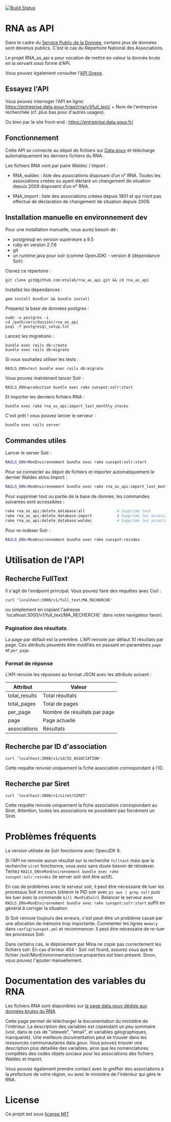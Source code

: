 [![Build Status](https://travis-ci.org/etalab/rna_as_api.svg?branch=master)](https://travis-ci.org/etalab/rna_as_api)

# RNA as API

Dans le cadre du [Service Public de la Donnée](https://www.data.gouv.fr/fr/reference), certains jeux de données sont devenus publics. C'est le cas du Répertoire National des Associations.

Le projet RNA_as_api a pour vocation de mettre en valeur la donnée brute en la servant sous forme d'API.

Vous pouvez également consulter l'[API Sirene](https://github.com/etalab/sirene_as_api).

## Essayez l'API

Vous pouvez interroger l'API en ligne: https://entreprise.data.gouv.fr/api/rna/v1/full_text/ + Nom de l'entreprise recherchée (cf. plus bas pour d'autres usages).

Ou bien par le site front-end : https://entreprise.data.gouv.fr/

## Fonctionnement

Cette API se connecte au dépot de fichiers sur [Data.gouv](https://www.data.gouv.fr/fr/datasets/repertoire-national-des-associations/) et télécharge automatiquement les derniers fichiers du RNA.

Les fichiers RNA vont par paire Waldec / Import :

- RNA_waldec : liste des associations disposant d’un n° RNA. Toutes les associations créées ou ayant déclaré un changement de situation depuis 2009 disposent d’un n° RNA.

- RNA_import : liste des associations créées depuis 1901 et qui n’ont pas effectué de déclaration de changement de situation depuis 2009.

## Installation manuelle en environnement dev

Pour une installation manuelle, vous aurez besoin de :

- postgresql en version supérieure a 9.5
- ruby en version 2.7.6
- git
- un runtime java pour solr (comme OpenJDK) - version 8 (dépendance Solr)

Clonez ce répertoire :

    git clone git@github.com:etalab/rna_as_api.git && cd rna_as_api

Installez les dépendances :

    gem install bundler && bundle install

Preparez la base de données postgres :

    sudo -u postgres -i
    cd /path/vers/dossier/rna_as_api
    psql -f postgresql_setup.txt

Lancez les migrations :

    bundle exec rails db:create
    bundle exec rails db:migrate

Si vous souhaitez utiliser les tests :

    RAILS_ENV=test bundle exec rails db:migrate

Vous pouvez maintenant lancer Solr :

    RAILS_ENV=production bundle exec rake sunspot:solr:start

Et importer les derniers fichiers RNA :

    bundle exec rake rna_as_api:import_last_monthly_stocks

C'est prêt ! vous pouvez lancer le serveur :

    bundle exec rails server

## Commandes utiles

Lancer le server Solr :

```bash
RAILS_ENV=MonEnvironnement bundle exec rake sunspot:solr:start
```

Pour se connecter au dépot de fichiers et importer automatiquement le dernier Waldec et/ou Import :

```bash
RAILS_ENV=MonEnvironnement bundle exec rake rna_as_api:import_last_monthly_stocks
```

Pour supprimer tout ou partie de la base de donnée, les commandes suivantes sont accessibles :

```bash
rake rna_as_api:delete_database:all              # Supprime tout
rake rna_as_api:delete_database:import           # Supprime les associations Import
rake rna_as_api:delete_database:waldec           # Supprime les associations Waldec
```

Pour re-indexer Solr :

```bash
RAILS_ENV=MonEnvironnement bundle exec rake sunspot:reindex
```

# Utilisation de l'API

## Recherche FullText

Il s'agit de l'endpoint principal. Vous pouvez faire des requêtes avec Curl :

    curl 'localhost:3000/v1/full_text/MA_RECHERCHE'

ou simplement en copiant l'adresse ´localhost:3000/v1/full_text/MA_RECHERCHE´
dans votre navigateur favori.

### Pagination des résultats

La page par défaut est la première. L'API renvoie par défaut 10 résultats par page.
Ces attributs peuvents être modifiés en passant en paramètres `page` et `per_page`.

### Format de réponse

L'API renvoie les réponses au format JSON avec les attributs suivant :

| Attribut      | Valeur                       |
| ------------- | ---------------------------- |
| total_results | Total résultats              |
| total_pages   | Total de pages               |
| per_page      | Nombre de résultats par page |
| page          | Page actuelle                |
| associations  | Résultats                    |

## Recherche par ID d'association

    curl 'localhost:3000/v1/id/ID_ASSOCIATION'

Cette requête renvoie uniquement la fiche association correspondant à l'ID.

## Recherche par Siret

    curl 'localhost:3000/v1/siret/SIRET'

Cette requête renvoie uniquement la fiche association correspondant au Siret. Attention, toutes les associations ne possèdent pas forcément un Siret.

# Problèmes fréquents

La version utilisée de Solr fonctionne avec OpenJDK 8.

Si l'API ne renvoie aucun résultat sur la recherche `fulltext` mais que la recherche `siret` fonctionne, vous avez sans doute besoin de réindexer. Tentez `RAILS_ENV=MonEnvironnement bundle exec rake sunspot:solr:reindex` (le server solr doit être actif).

En cas de problèmes avec le serveur solr, il peut être nécessaire de tuer les processus Solr en cours (obtenir le PID solr avec `ps aux | grep solr` puis les tuer avec la commande `kill MonPidSolr`). Relancer le serveur avec `RAILS_ENV=MonEnvironnement bundle exec rake sunspot:solr:start` suffit en général à corriger la situation.

Si Solr renvoie toujours des erreurs, c'est peut-être un problème causé par une allocation de mémoire trop importante. Commenter les lignes `memory` dans `config/sunspot.yml` et recommencer. Il peut être nécessaire de re-tuer les processus Solr.

Dans certains cas, le déploiement par Mina ne copie pas correctement les fichiers solr.
En cas d'erreur 404 - Solr not found, assurez vous que le fichier /solr/MonEnvironnement/core.properties est bien présent. Sinon, vous pouvez l'ajouter manuellement.

# Documentation des variables du RNA

Les fichiers RNA sont disponibles sur [la page data.gouv dédiée aux données brutes du RNA](https://www.data.gouv.fr/en/datasets/repertoire-national-des-associations/)

Cette page permet de télécharger la documentation du ministère de l'intérieur. La description des variables est cependant un peu sommaire (voir, dans le cas de "siteweb", "email", et variables géographiques, manquante). Une meilleure documentation peut se trouver dans les ressources communautaires data.gouv. Vous pouvez trouver une description plus détaillée des variables, ainsi que les nomenclatures complètes des codes objets sociaux pour les associations des fichiers Waldec et Import.

Vous pouvez également prendre contact avec le greffier des associations à la prefecture de votre région, ou avec le ministère de l'intérieur qui gère le RNA.

# License

Ce projet est sous [license MIT](https://fr.wikipedia.org/wiki/Licence_MIT)
